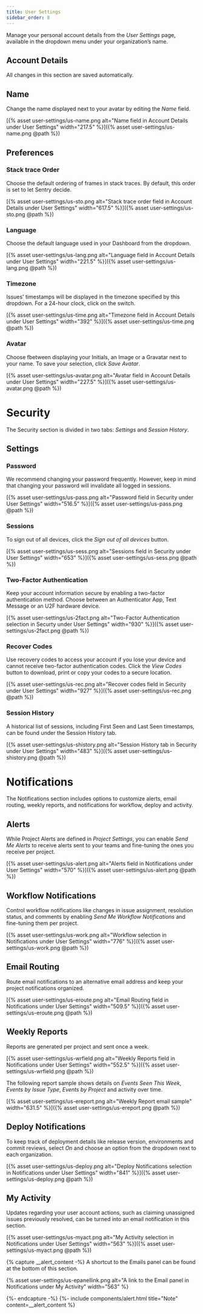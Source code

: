 ```yaml
---
title: User Settings
sidebar_order: 8
---
```

Manage your personal account details from the *User Settings* page, available in the dropdown menu under your organization’s name.

## Account Details

All changes in this section are saved automatically.

## Name

Change the name displayed next to your avatar by editing the *Name* field.

[{% asset user-settings/us-name.png alt="Name field in Account Details under User Settings" width="217.5" %}]({% asset user-settings/us-name.png @path %})

## Preferences

### Stack trace Order

Choose the default ordering of frames in stack traces. By default, this order is set to let Sentry decide. 

[{% asset user-settings/us-sto.png alt="Stack trace order field in Account Details under User Settings" width="617.5" %}]({% asset user-settings/us-sto.png @path %})

### Language

Choose the default language used in your Dashboard from the dropdown.

[{% asset user-settings/us-lang.png alt="Language field in Account Details under User Settings" width="221.5" %}]({% asset user-settings/us-lang.png @path %})

### Timezone

Issues' timestamps will be displayed in the timezone specified by this dropdown. For a 24-hour clock, click on the switch.

[{% asset user-settings/us-time.png alt="Timezone field in Account Details under User Settings" width="392" %}]({% asset user-settings/us-time.png @path %})

### Avatar

Choose fbetween displaying your Initials, an Image or a Gravatar next to your name. To save your selection, click *Save Avatar*.

[{% asset user-settings/us-avatar.png alt="Avatar field in Account Details under User Settings" width="227.5" %}]({% asset user-settings/us-avatar.png @path %})


# Security

The Security section is divided in two tabs: *Settings* and *Session History*.

## Settings
### Password

We recommend changing your password frequently. However, keep in mind that changing your password will invalidate all logged in sessions.

[{% asset user-settings/us-pass.png alt="Password field in Security under User Settings" width="516.5" %}]({% asset user-settings/us-pass.png @path %})

### Sessions

To sign out of all devices, click the *Sign out of all devices* button.

[{% asset user-settings/us-sess.png alt="Sessions field in Security under User Settings" width="653" %}]({% asset user-settings/us-sess.png @path %})

### Two-Factor Authentication

Keep your account information secure by enabling a two-factor authentication method. Choose between an Authenticator App, Text Message or an U2F hardware device.

[{% asset user-settings/us-2fact.png alt="Two-Factor Authentication selection in Securty under User Settings" width="930" %}]({% asset user-settings/us-2fact.png @path %})

### Recover Codes

Use recovery codes to access your account if you lose your device and cannot receive two-factor authentication codes. Click the *View Codes* button to download, print or copy your codes to a secure location.

[{% asset user-settings/us-rec.png alt="Recover codes field in Security under User Settings" width="927" %}]({% asset user-settings/us-rec.png @path %})

### Session History

A historical list of sessions, including First Seen and Last Seen timestamps, can be found under the Session History tab.

[{% asset user-settings/us-shistory.png alt="Session History tab in Security under User Settings" width="483" %}]({% asset user-settings/us-shistory.png @path %})

# Notifications

The Notifications section includes options to customize alerts, email routing, weekly reports, and notifications for workflow, deploy and activity. 

## Alerts

While Project Alerts are defined in *Project Settings*, you can enable *Send Me Alerts* to receive alerts sent to your teams and fine-tuning the ones you receive per project. 

[{% asset user-settings/us-alert.png alt="Alerts field in Notifications under User Settings" width="570" %}]({% asset user-settings/us-alert.png @path %})

## Workflow Notifications

Control workflow notifications like changes in issue assignment, resolution status, and comments by enabling *Send Me Workflow Notifications* and fine-tuning them per project. 

[{% asset user-settings/us-work.png alt="Workflow selection in Notifications under User Settings" width="776" %}]({% asset user-settings/us-work.png @path %})

## Email Routing

Route email notifications to an alternative email address and keep your project notifications organized. 

[{% asset user-settings/us-eroute.png alt="Email Routing field in Notifications under User Settings" width="509.5" %}]({% asset user-settings/us-eroute.png @path %})

## Weekly Reports

Reports are generated per project and sent once a week.  

[{% asset user-settings/us-wrfield.png alt="Weekly Reports field in Notifications under User Settings" width="552.5" %}]({% asset user-settings/us-wrfield.png @path %})

The following report sample shows details on *Events Seen This Week*, *Events by Issue Type*, *Events by Project* and activity over time.

[{% asset user-settings/us-ereport.png alt="Weekly Report email sample" width="631.5" %}]({% asset user-settings/us-ereport.png @path %})

## Deploy Notifications

To keep track of deployment details like release version, environments and commit reviews, select *On* and choose an option from the dropdown next to each organization.

[{% asset user-settings/us-deploy.png alt="Deploy Notifications selection in Notifications under User Settings" width="841" %}]({% asset user-settings/us-deploy.png @path %})

## My Activity

Updates regarding your user account actions, such as claiming unassigned issues previously resolved, can be turned into an email notification in this section.

[{% asset user-settings/us-myact.png alt="My Activity selection in Notifications under User Settings" width="563" %}]({% asset user-settings/us-myact.png @path %})

{% capture __alert_content -%}
A shortcut to the Emails panel can be found at the bottom of this section.

{% asset user-settings/us-epanellink.png alt="A link to the Email panel in Notifications under My Activity" width="563" %}

{%- endcapture -%}
{%- include components/alert.html
    title="Note"
    content=__alert_content
%}